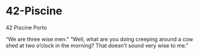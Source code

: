 # 42-Piscine
42 Piscine Porto

“We are three wise men.”
“Well, what are you doing creeping around a cow shed at two o’clock in the morning? That doesn’t sound very wise to me.”
